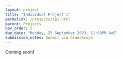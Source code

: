 ```yaml
---
layout: project
title: "Individual Project 1"
permalink: /projects/ip1.html
parent: Projects
nav_order: 2
due_date: "Monday, 25 September 2023, 11:59PM AoE"
submission_notes: Submit via GradeScope
---
```


Coming soon!
